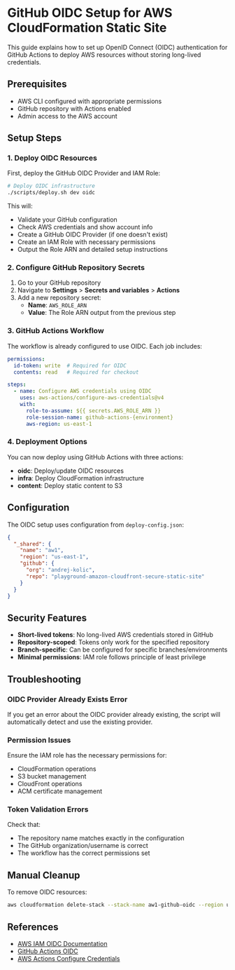 # GitHub OIDC Setup for AWS CloudFormation Static Site

This guide explains how to set up OpenID Connect (OIDC) authentication for GitHub Actions to deploy AWS resources without storing long-lived credentials.

## Prerequisites

- AWS CLI configured with appropriate permissions
- GitHub repository with Actions enabled
- Admin access to the AWS account

## Setup Steps

### 1. Deploy OIDC Resources

First, deploy the GitHub OIDC Provider and IAM Role:

```bash
# Deploy OIDC infrastructure
./scripts/deploy.sh dev oidc
```

This will:
- Validate your GitHub configuration
- Check AWS credentials and show account info  
- Create a GitHub OIDC Provider (if one doesn't exist)
- Create an IAM Role with necessary permissions
- Output the Role ARN and detailed setup instructions

### 2. Configure GitHub Repository Secrets

1. Go to your GitHub repository
2. Navigate to **Settings** > **Secrets and variables** > **Actions**
3. Add a new repository secret:
   - **Name**: `AWS_ROLE_ARN`
   - **Value**: The Role ARN output from the previous step

### 3. GitHub Actions Workflow

The workflow is already configured to use OIDC. Each job includes:

```yaml
permissions:
  id-token: write  # Required for OIDC
  contents: read   # Required for checkout

steps:
  - name: Configure AWS credentials using OIDC
    uses: aws-actions/configure-aws-credentials@v4
    with:
      role-to-assume: ${{ secrets.AWS_ROLE_ARN }}
      role-session-name: github-actions-{environment}
      aws-region: us-east-1
```

### 4. Deployment Options

You can now deploy using GitHub Actions with three actions:

- **oidc**: Deploy/update OIDC resources
- **infra**: Deploy CloudFormation infrastructure
- **content**: Deploy static content to S3

## Configuration

The OIDC setup uses configuration from `deploy-config.json`:

```json
{
  "_shared": {
    "name": "aw1",
    "region": "us-east-1",
    "github": {
      "org": "andrej-kolic",
      "repo": "playground-amazon-cloudfront-secure-static-site"
    }
  }
}
```

## Security Features

- **Short-lived tokens**: No long-lived AWS credentials stored in GitHub
- **Repository-scoped**: Tokens only work for the specified repository
- **Branch-specific**: Can be configured for specific branches/environments
- **Minimal permissions**: IAM role follows principle of least privilege

## Troubleshooting

### OIDC Provider Already Exists Error

If you get an error about the OIDC provider already existing, the script will automatically detect and use the existing provider.

### Permission Issues

Ensure the IAM role has the necessary permissions for:
- CloudFormation operations
- S3 bucket management
- CloudFront operations
- ACM certificate management

### Token Validation Errors

Check that:
- The repository name matches exactly in the configuration
- The GitHub organization/username is correct
- The workflow has the correct permissions set

## Manual Cleanup

To remove OIDC resources:

```bash
aws cloudformation delete-stack --stack-name aw1-github-oidc --region us-east-1
```

## References

- [AWS IAM OIDC Documentation](https://docs.aws.amazon.com/IAM/latest/UserGuide/id_roles_providers_create_oidc.html)
- [GitHub Actions OIDC](https://docs.github.com/en/actions/deployment/security-hardening-your-deployments/about-security-hardening-with-openid-connect)
- [AWS Actions Configure Credentials](https://github.com/aws-actions/configure-aws-credentials)
